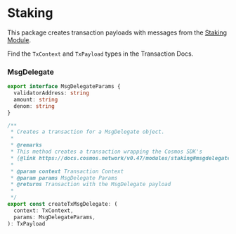 # Staking

This package creates transaction payloads with messages from the [Staking Module](https://docs.cosmos.network/v0.47/modules/staking).

Find the `TxContext` and `TxPayload` types in the Transaction Docs.

### MsgDelegate

```ts
export interface MsgDelegateParams {
  validatorAddress: string
  amount: string
  denom: string
}

/**
 * Creates a transaction for a MsgDelegate object.
 *
 * @remarks
 * This method creates a transaction wrapping the Cosmos SDK's
 * {@link https://docs.cosmos.network/v0.47/modules/staking#msgdelegate | MsgDelegate}
 *
 * @param context Transaction Context
 * @param params MsgDelegate Params
 * @returns Transaction with the MsgDelegate payload
 *
 */
export const createTxMsgDelegate: (
  context: TxContext,
  params: MsgDelegateParams,
): TxPayload 
```
